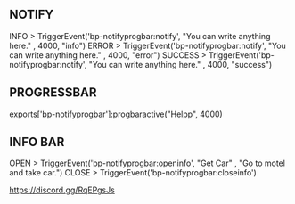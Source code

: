 


## NOTIFY

INFO > TriggerEvent('bp-notifyprogbar:notify', "You can write anything here." , 4000, "info")
ERROR > TriggerEvent('bp-notifyprogbar:notify', "You can write anything here." , 4000, "error")
SUCCESS > TriggerEvent('bp-notifyprogbar:notify', "You can write anything here." , 4000, "success")

## PROGRESSBAR
exports['bp-notifyprogbar']:progbaractive("Helpp", 4000)

## INFO BAR

OPEN > TriggerEvent('bp-notifyprogbar:openinfo', "Get Car" , "Go to motel and take car.")
CLOSE > TriggerEvent('bp-notifyprogbar:closeinfo')


https://discord.gg/RqEPgsJs